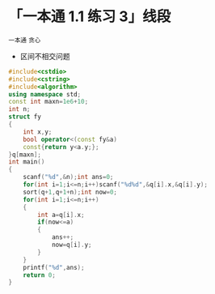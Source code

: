 # 「一本通 1.1 练习 3」线段

`一本通` `贪心`

- 区间不相交问题

```cpp
#include<cstdio>
#include<cstring>
#include<algorithm>
using namespace std;
const int maxn=1e6+10;
int n;
struct fy
{
	int x,y;
	bool operator<(const fy&a)
	const{return y<a.y;};
}q[maxn];
int main()
{
	scanf("%d",&n);int ans=0;
	for(int i=1;i<=n;i++)scanf("%d%d",&q[i].x,&q[i].y);
	sort(q+1,q+1+n);int now=0;
	for(int i=1;i<=n;i++)
	{
		int a=q[i].x;
		if(now<=a)
		{
			ans++;
			now=q[i].y;
		}
	}
	printf("%d",ans);
	return 0;
}
```
<!--stackedit_data:
eyJoaXN0b3J5IjpbOTg0MjY3Nzg3XX0=
-->